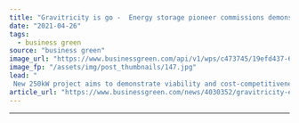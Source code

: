 ```yaml
---
title: "Gravitricity is go -  Energy storage pioneer commissions demonstration project"
date: "2021-04-26"
tags: 
  - business green
source: "business green"
image_url: "https://www.businessgreen.com/api/v1/wps/c473745/19efd437-6e7b-46be-9b0e-fdba9ecf619f/1/GRAVITRICITY-TOWER-INSTALL-LEITH-584-185x114.jpg"
image_fp: "/assets/img/post_thumbnails/147.jpg"
lead: "
 New 250kW project aims to demonstrate viability and cost-competitiveness of gravity-based energy storage system ..."
article_url: "https://www.businessgreen.com/news/4030352/gravitricity-energy-storage-pioneer-commissions-demonstration-project"
---
```


---
